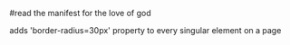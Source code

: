 #read the manifest for the love of god

adds 'border-radius=30px' property to every singular element on a page
